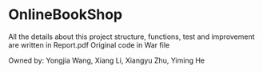# OnlineBookShop
All the details about this project structure, functions, test and improvement are written in Report.pdf
Original code in War file

Owned by: Yongjia Wang, Xiang Li, Xiangyu Zhu, Yiming He
